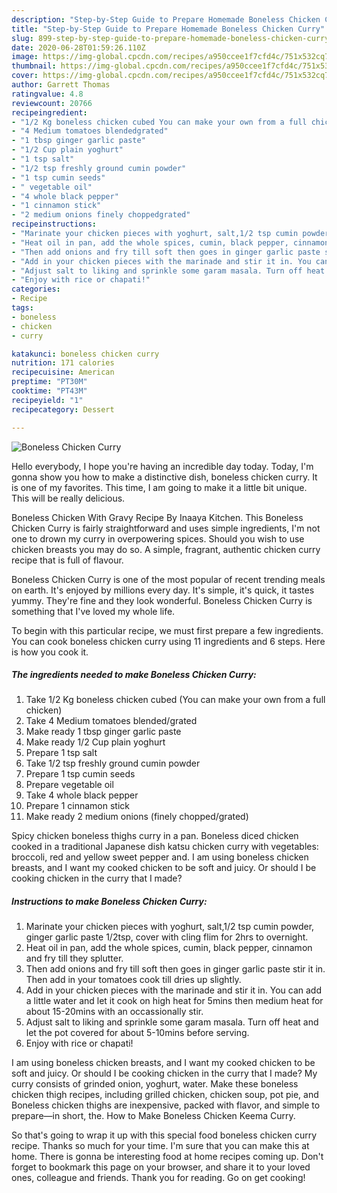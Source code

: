 ```yaml
---
description: "Step-by-Step Guide to Prepare Homemade Boneless Chicken Curry"
title: "Step-by-Step Guide to Prepare Homemade Boneless Chicken Curry"
slug: 899-step-by-step-guide-to-prepare-homemade-boneless-chicken-curry
date: 2020-06-28T01:59:26.110Z
image: https://img-global.cpcdn.com/recipes/a950ccee1f7cfd4c/751x532cq70/boneless-chicken-curry-recipe-main-photo.jpg
thumbnail: https://img-global.cpcdn.com/recipes/a950ccee1f7cfd4c/751x532cq70/boneless-chicken-curry-recipe-main-photo.jpg
cover: https://img-global.cpcdn.com/recipes/a950ccee1f7cfd4c/751x532cq70/boneless-chicken-curry-recipe-main-photo.jpg
author: Garrett Thomas
ratingvalue: 4.8
reviewcount: 20766
recipeingredient:
- "1/2 Kg boneless chicken cubed You can make your own from a full chicken"
- "4 Medium tomatoes blendedgrated"
- "1 tbsp ginger garlic paste"
- "1/2 Cup plain yoghurt"
- "1 tsp salt"
- "1/2 tsp freshly ground cumin powder"
- "1 tsp cumin seeds"
- " vegetable oil"
- "4 whole black pepper"
- "1 cinnamon stick"
- "2 medium onions finely choppedgrated"
recipeinstructions:
- "Marinate your chicken pieces with yoghurt, salt,1/2 tsp cumin powder, ginger garlic paste 1/2tsp, cover with cling flim for 2hrs to overnight."
- "Heat oil in pan, add the whole spices, cumin, black pepper, cinnamon and fry till they splutter."
- "Then add onions and fry till soft then goes in ginger garlic paste stir it in. Then add in your tomatoes cook till dries up slightly."
- "Add in your chicken pieces with the marinade and stir it in. You can add a little water and let it cook on high heat for 5mins then medium heat for about 15-20mins with an occassionally stir."
- "Adjust salt to liking and sprinkle some garam masala. Turn off heat and let the pot covered for about 5-10mins before serving."
- "Enjoy with rice or chapati!"
categories:
- Recipe
tags:
- boneless
- chicken
- curry

katakunci: boneless chicken curry 
nutrition: 171 calories
recipecuisine: American
preptime: "PT30M"
cooktime: "PT43M"
recipeyield: "1"
recipecategory: Dessert

---
```



![Boneless Chicken Curry](https://img-global.cpcdn.com/recipes/a950ccee1f7cfd4c/751x532cq70/boneless-chicken-curry-recipe-main-photo.jpg)

Hello everybody, I hope you're having an incredible day today. Today, I'm gonna show you how to make a distinctive dish, boneless chicken curry. It is one of my favorites. This time, I am going to make it a little bit unique. This will be really delicious.

Boneless Chicken With Gravy Recipe By Inaaya Kitchen. This Boneless Chicken Curry is fairly straightforward and uses simple ingredients, I&#39;m not one to drown my curry in overpowering spices. Should you wish to use chicken breasts you may do so. A simple, fragrant, authentic chicken curry recipe that is full of flavour.

Boneless Chicken Curry is one of the most popular of recent trending meals on earth. It's enjoyed by millions every day. It's simple, it's quick, it tastes yummy. They're fine and they look wonderful. Boneless Chicken Curry is something that I've loved my whole life.


To begin with this particular recipe, we must first prepare a few ingredients. You can cook boneless chicken curry using 11 ingredients and 6 steps. Here is how you cook it.

<!--inarticleads1-->

##### The ingredients needed to make Boneless Chicken Curry:

1. Take 1/2 Kg boneless chicken cubed (You can make your own from a full chicken)
1. Take 4 Medium tomatoes blended/grated
1. Make ready 1 tbsp ginger garlic paste
1. Make ready 1/2 Cup plain yoghurt
1. Prepare 1 tsp salt
1. Take 1/2 tsp freshly ground cumin powder
1. Prepare 1 tsp cumin seeds
1. Prepare  vegetable oil
1. Take 4 whole black pepper
1. Prepare 1 cinnamon stick
1. Make ready 2 medium onions (finely chopped/grated)


Spicy chicken boneless thighs curry in a pan. Boneless diced chicken cooked in a traditional Japanese dish katsu chicken curry with vegetables: broccoli, red and yellow sweet pepper and. I am using boneless chicken breasts, and I want my cooked chicken to be soft and juicy. Or should I be cooking chicken in the curry that I made? 

<!--inarticleads2-->

##### Instructions to make Boneless Chicken Curry:

1. Marinate your chicken pieces with yoghurt, salt,1/2 tsp cumin powder, ginger garlic paste 1/2tsp, cover with cling flim for 2hrs to overnight.
1. Heat oil in pan, add the whole spices, cumin, black pepper, cinnamon and fry till they splutter.
1. Then add onions and fry till soft then goes in ginger garlic paste stir it in. Then add in your tomatoes cook till dries up slightly.
1. Add in your chicken pieces with the marinade and stir it in. You can add a little water and let it cook on high heat for 5mins then medium heat for about 15-20mins with an occassionally stir.
1. Adjust salt to liking and sprinkle some garam masala. Turn off heat and let the pot covered for about 5-10mins before serving.
1. Enjoy with rice or chapati!


I am using boneless chicken breasts, and I want my cooked chicken to be soft and juicy. Or should I be cooking chicken in the curry that I made? My curry consists of grinded onion, yoghurt, water. Make these boneless chicken thigh recipes, including grilled chicken, chicken soup, pot pie, and Boneless chicken thighs are inexpensive, packed with flavor, and simple to prepare—in short, the. How to Make Boneless Chicken Keema Curry. 

So that's going to wrap it up with this special food boneless chicken curry recipe. Thanks so much for your time. I'm sure that you can make this at home. There is gonna be interesting food at home recipes coming up. Don't forget to bookmark this page on your browser, and share it to your loved ones, colleague and friends. Thank you for reading. Go on get cooking!
